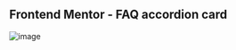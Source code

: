 ## Frontend Mentor - FAQ accordion card
![image](https://github.com/yiyingko/faq-accordion-card/assets/115703682/0a2af908-b1be-4876-802f-922b385d9bba)


